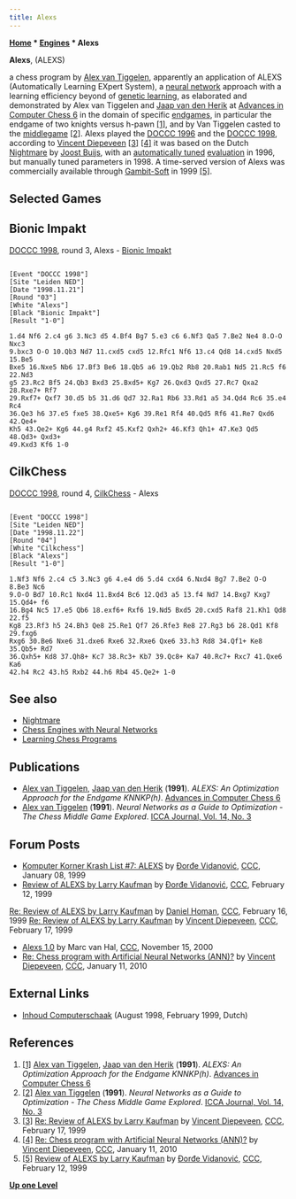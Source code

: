 ```yaml
---
title: Alexs
---
```

**[Home](Home "Home") * [Engines](Engines "Engines") * Alexs**

**Alexs**, (ALEXS)

a chess program by [Alex van Tiggelen](Alex_van_Tiggelen "Alex van Tiggelen"), apparently an application of ALEXS (Automatically Learning EXpert System), a [neural network](Neural_Networks "Neural Networks") approach with a learning efficiency beyond of [genetic learning](Genetic_Programming "Genetic Programming"),
as elaborated and demonstrated by Alex van Tiggelen and [Jaap van den Herik](Jaap_van_den_Herik "Jaap van den Herik") at [Advances in Computer Chess 6](Advances_in_Computer_Chess_6 "Advances in Computer Chess 6") in the domain of specific [endgames](Endgame "Endgame"), in particular the endgame of two knights versus h-pawn <a id="cite-note-1" href="#cite-ref-1">[1]</a>, and by Van Tiggelen casted to the [middlegame](Middlegame "Middlegame") <a id="cite-note-2" href="#cite-ref-2">[2]</a>. Alexs played the [DOCCC 1996](DOCCC_1996 "DOCCC 1996") and the [DOCCC 1998](DOCCC_1998 "DOCCC 1998"), according to [Vincent Diepeveen](Vincent_Diepeveen "Vincent Diepeveen") <a id="cite-note-3" href="#cite-ref-3">[3]</a> <a id="cite-note-4" href="#cite-ref-4">[4]</a> it was based on the Dutch [Nightmare](Nightmare_NL "Nightmare NL") by [Joost Buijs](Joost_Buijs "Joost Buijs"), with an [automatically tuned](Automated_Tuning "Automated Tuning") [evaluation](Evaluation "Evaluation") in 1996, but manually tuned parameters in 1998. A time-served version of Alexs was commercially available through [Gambit-Soft](index.php?title=Gambit-Soft&action=edit&redlink=1 "Gambit-Soft (page does not exist)") in 1999 <a id="cite-note-5" href="#cite-ref-5">[5]</a>.

## Selected Games

## Bionic Impakt

[DOCCC 1998](DOCCC_1998 "DOCCC 1998"), round 3, Alexs - [Bionic Impakt](Bionic_Impakt "Bionic Impakt")

```

[Event "DOCCC 1998"]
[Site "Leiden NED"]
[Date "1998.11.21"]
[Round "03"]
[White "Alexs"]
[Black "Bionic Impakt"]
[Result "1-0"]

1.d4 Nf6 2.c4 g6 3.Nc3 d5 4.Bf4 Bg7 5.e3 c6 6.Nf3 Qa5 7.Be2 Ne4 8.O-O Nxc3
9.bxc3 O-O 10.Qb3 Nd7 11.cxd5 cxd5 12.Rfc1 Nf6 13.c4 Qd8 14.cxd5 Nxd5 15.Be5
Bxe5 16.Nxe5 Nb6 17.Bf3 Be6 18.Qb5 a6 19.Qb2 Rb8 20.Rab1 Nd5 21.Rc5 f6 22.Nd3
g5 23.Rc2 Bf5 24.Qb3 Bxd3 25.Bxd5+ Kg7 26.Qxd3 Qxd5 27.Rc7 Qxa2 28.Rxe7+ Rf7 
29.Rxf7+ Qxf7 30.d5 b5 31.d6 Qd7 32.Ra1 Rb6 33.Rd1 a5 34.Qd4 Rc6 35.e4 Rc4 
36.Qe3 h6 37.e5 fxe5 38.Qxe5+ Kg6 39.Re1 Rf4 40.Qd5 Rf6 41.Re7 Qxd6 42.Qe4+
Kh5 43.Qe2+ Kg6 44.g4 Rxf2 45.Kxf2 Qxh2+ 46.Kf3 Qh1+ 47.Ke3 Qd5 48.Qd3+ Qxd3+ 
49.Kxd3 Kf6 1-0

```

## CilkChess

[DOCCC 1998](DOCCC_1998 "DOCCC 1998"), round 4, [CilkChess](CilkChess "CilkChess") - Alexs

```

[Event "DOCCC 1998"]
[Site "Leiden NED"]
[Date "1998.11.22"]
[Round "04"]
[White "Cilkchess"]
[Black "Alexs"]
[Result "1-0"]

1.Nf3 Nf6 2.c4 c5 3.Nc3 g6 4.e4 d6 5.d4 cxd4 6.Nxd4 Bg7 7.Be2 O-O 8.Be3 Nc6
9.O-O Bd7 10.Rc1 Nxd4 11.Bxd4 Bc6 12.Qd3 a5 13.f4 Nd7 14.Bxg7 Kxg7 15.Qd4+ f6
16.Bg4 Nc5 17.e5 Qb6 18.exf6+ Rxf6 19.Nd5 Bxd5 20.cxd5 Raf8 21.Kh1 Qd8 22.f5 
Kg8 23.Rf3 h5 24.Bh3 Qe8 25.Re1 Qf7 26.Rfe3 Re8 27.Rg3 b6 28.Qd1 Kf8 29.fxg6 
Rxg6 30.Be6 Nxe6 31.dxe6 Rxe6 32.Rxe6 Qxe6 33.h3 Rd8 34.Qf1+ Ke8 35.Qb5+ Rd7 
36.Qxh5+ Kd8 37.Qh8+ Kc7 38.Rc3+ Kb7 39.Qc8+ Ka7 40.Rc7+ Rxc7 41.Qxe6 Ka6 
42.h4 Rc2 43.h5 Rxb2 44.h6 Rb4 45.Qe2+ 1-0

```

## See also

- [Nightmare](Nightmare_NL "Nightmare NL")
- [Chess Engines with Neural Networks](Neural_Networks#engines "Neural Networks")
- [Learning Chess Programs](Learning#Programs "Learning")

## Publications

- [Alex van Tiggelen](Alex_van_Tiggelen "Alex van Tiggelen"), [Jaap van den Herik](Jaap_van_den_Herik "Jaap van den Herik") (**1991**). *ALEXS: An Optimization Approach for the Endgame KNNKP(h)*. [Advances in Computer Chess 6](Advances_in_Computer_Chess_6 "Advances in Computer Chess 6")
- [Alex van Tiggelen](Alex_van_Tiggelen "Alex van Tiggelen") (**1991**). *Neural Networks as a Guide to Optimization - The Chess Middle Game Explored*. [ICCA Journal, Vol. 14, No. 3](ICGA_Journal#14_3 "ICGA Journal")

## Forum Posts

- [Komputer Korner Krash List #7: ALEXS](https://www.stmintz.com/ccc/index.php?id=38800) by [Đorđe Vidanović](%C4%90or%C4%91e_Vidanovi%C4%87 "Đorđe Vidanović"), [CCC](CCC "CCC"), January 08, 1999
- [Review of ALEXS by Larry Kaufman](https://www.stmintz.com/ccc/index.php?id=43056) by [Đorđe Vidanović](%C4%90or%C4%91e_Vidanovi%C4%87 "Đorđe Vidanović"), [CCC](CCC "CCC"), February 12, 1999

[Re: Review of ALEXS by Larry Kaufman](https://www.stmintz.com/ccc/index.php?id=43378) by [Daniel Homan](Daniel_Homan "Daniel Homan"), [CCC](CCC "CCC"), February 16, 1999
[Re: Review of ALEXS by Larry Kaufman](https://www.stmintz.com/ccc/index.php?id=43505) by [Vincent Diepeveen](Vincent_Diepeveen "Vincent Diepeveen"), [CCC](CCC "CCC"), February 17, 1999

- [Alexs 1.0](https://www.stmintz.com/ccc/index.php?id=138920) by Marc van Hal, [CCC](CCC "CCC"), November 15, 2000
- [Re: Chess program with Artificial Neural Networks (ANN)?](http://www.talkchess.com/forum/viewtopic.php?topic_view=threads&p=318017&t=31545) by [Vincent Diepeveen](Vincent_Diepeveen "Vincent Diepeveen"), [CCC](CCC "CCC"), January 11, 2010

## External Links

- [Inhoud Computerschaak](http://old.csvn.nl/inhoud.html) (August 1998, February 1999, Dutch)

## References

1. <a id="cite-ref-1" href="#cite-note-1">[1]</a> [Alex van Tiggelen](Alex_van_Tiggelen "Alex van Tiggelen"), [Jaap van den Herik](Jaap_van_den_Herik "Jaap van den Herik") (**1991**). *ALEXS: An Optimization Approach for the Endgame KNNKP(h)*. [Advances in Computer Chess 6](Advances_in_Computer_Chess_6 "Advances in Computer Chess 6")
1. <a id="cite-ref-2" href="#cite-note-2">[2]</a> [Alex van Tiggelen](Alex_van_Tiggelen "Alex van Tiggelen") (**1991**). *Neural Networks as a Guide to Optimization - The Chess Middle Game Explored*. [ICCA Journal, Vol. 14, No. 3](ICGA_Journal#14_3 "ICGA Journal")
1. <a id="cite-ref-3" href="#cite-note-3">[3]</a> [Re: Review of ALEXS by Larry Kaufman](https://www.stmintz.com/ccc/index.php?id=43505) by [Vincent Diepeveen](Vincent_Diepeveen "Vincent Diepeveen"), [CCC](CCC "CCC"), February 17, 1999
1. <a id="cite-ref-4" href="#cite-note-4">[4]</a> [Re: Chess program with Artificial Neural Networks (ANN)?](http://www.talkchess.com/forum/viewtopic.php?topic_view=threads&p=318017&t=31545) by [Vincent Diepeveen](Vincent_Diepeveen "Vincent Diepeveen"), [CCC](CCC "CCC"), January 11, 2010
1. <a id="cite-ref-5" href="#cite-note-5">[5]</a> [Review of ALEXS by Larry Kaufman](https://www.stmintz.com/ccc/index.php?id=43056) by [Đorđe Vidanović](%C4%90or%C4%91e_Vidanovi%C4%87 "Đorđe Vidanović"), [CCC](CCC "CCC"), February 12, 1999

**[Up one Level](Engines "Engines")**

